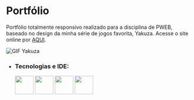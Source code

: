 # Portfólio 

Portfólio totalmente responsivo realizado para a disciplina de PWEB, baseado no design da minha série de jogos favorita, Yakuza.
Acesse o site online por <a href="https://portfolio-gbzap.netlify.app/">AQUI</a>.

![GIF Yakuza](https://github.com/GabrielLBl/Portfolio/blob/main/FridayNight.gif)


+ ### Tecnologias e IDE:
     <img align="center" height="50" width="50" src="https://cdn.jsdelivr.net/gh/devicons/devicon/icons/html5/html5-original.svg" />
     <img align="center" height="50" width="50" src="https://cdn.jsdelivr.net/gh/devicons/devicon/icons/css3/css3-original.svg" />
     <img align="center" height="50" width="50" src="https://cdn.jsdelivr.net/gh/devicons/devicon/icons/javascript/javascript-original.svg" />
     <img align="center" height="50" width="50" src="https://cdn.jsdelivr.net/gh/devicons/devicon/icons/vscode/vscode-original.svg" />
